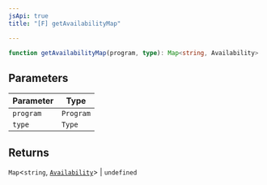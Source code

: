 ```yaml
---
jsApi: true
title: "[F] getAvailabilityMap"

---
```

```ts
function getAvailabilityMap(program, type): Map<string, Availability> | undefined
```

## Parameters

| Parameter | Type |
| ------ | ------ |
| `program` | `Program` |
| `type` | `Type` |

## Returns

`Map`<`string`, [`Availability`](../enumerations/Availability.md)\> \| `undefined`
